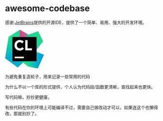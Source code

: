 # awesome-codebase

感谢:[JetBrains](https://www.jetbrains.com/)提供的开源IDE，提供了一个简单、易用、强大的开发环境。

![](./images/clion_logos/icon_CLion.png)


为避免重复造轮子，用来记录一些常用的代码

为什么不以一个库的形式提供，个人认为代码段/函数更清晰，查找起来也更快。

写代码嘛，抄抄更健康。

有些代码在你的环境上可能编译不过，需要自己做改动才可以，如果连这个也懒得改，那就别抄了。
